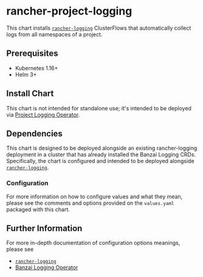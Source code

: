 # rancher-project-logging

This chart installs [`rancher-logging`](https://rancher.com/docs/rancher/v2.6/en/logging) ClusterFlows that automatically collect logs from all namespaces of a project.

## Prerequisites

- Kubernetes 1.16+
- Helm 3+

## Install Chart

This chart is not intended for standalone use; it's intended to be deployed via [Project Logging Operator](https://github.com/bashofmann/project-logging-operator).

## Dependencies

This chart is designed to be deployed alongside an existing rancher-logging deployment in a cluster that has already installed the Banzai Logging CRDs. Specifically, the chart is configured and intended to be deployed alongside [`rancher-logging`](https://rancher.com/docs/rancher/v2.6/en/logging).

### Configuration

For more information on how to configure values and what they mean, please see the comments and options provided on the `values.yaml` packaged with this chart.

## Further Information

For more in-depth documentation of configuration options meanings, please see

- [`rancher-logging`](https://rancher.com/docs/rancher/v2.6/en/logging/)
- [Banzai Logging Operator](https://banzaicloud.com/docs/one-eye/logging-operator/)
